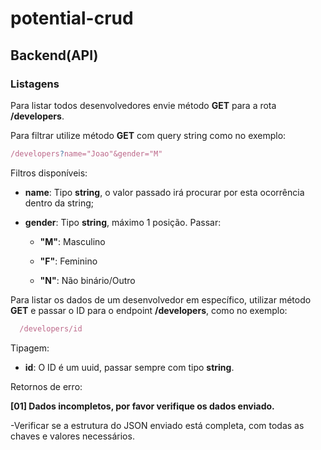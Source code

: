 ﻿# potential-crud


## Backend(API)

### Listagens
Para listar todos desenvolvedores envie método **GET** para a rota **/developers**.

Para filtrar utilize método **GET** com query string como no exemplo:

```javascript
/developers?name="Joao"&gender="M"
```
Filtros disponíveis:

* **name**: Tipo **string**, o valor passado irá procurar por esta ocorrência dentro da string;
* **gender**: Tipo **string**, máximo 1 posição. Passar:

   * **"M"**: Masculino

   * **"F"**: Feminino

  * **"N"**: Não binário/Outro

Para listar os dados de um desenvolvedor em específico, utilizar método **GET** e passar o ID para o endpoint **/developers**, como no exemplo:
```javascript
  /developers/id
```
Tipagem:

* **id**: O ID é um uuid, passar sempre com tipo **string**.




 Retornos de erro:
 
 **[01] Dados incompletos, por favor verifique os dados enviado.**
 
  -Verificar se a estrutura do JSON enviado está completa, com todas as chaves e valores necessários.
